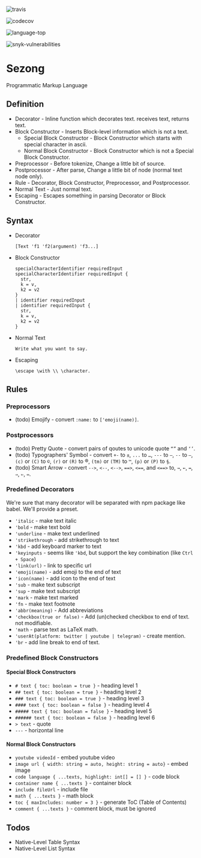 ![travis](https://img.shields.io/travis/com/langsezong/sezong.svg)

![codecov](https://img.shields.io/codecov/c/github/langsezong/sezong/master.svg)

![language-top](https://img.shields.io/github/languages/top/langsezong/sezong.svg)

![snyk-vulnerabilities](https://img.shields.io/snyk/vulnerabilities/github/langsezong/sezong.svg)

# Sezong

Programmatic Markup Language

## Definition

- Decorator - Inline function which decorates text. receives text, returns text.
- Block Constructor - Inserts Block-level information which is not a text.
  - Special Block Constructor - Block Constructor which starts with special character in ascii.
  - Normal Block Constructor - Block Constructor which is not a Special Block Constructor.
- Preprocessor - Before tokenize, Change a little bit of source.
- Postprocessor - After parse, Change a little bit of node (normal text node only).
- Rule - Decorator, Block Constructor, Preprocessor, and Postprocessor.
- Normal Text - Just normal text.
- Escaping - Escapes something in parsing Decorator or Block Constructor.

## Syntax

- Decorator

  ```sezong
  [Text 'f1 'f2(argument) 'f3...]
  ```

- Block Constructor

  ```sezong
  specialCharacterIdentifier requiredInput
  specialCharacterIdentifier requiredInput {
    str,
    k = v,
    k2 = v2
  }
  | identifier requiredInput
  | identifier requiredInput {
    str,
    k = v,
    k2 = v2
  }
  ```

- Normal Text

  ```sezong
  Write what you want to say.
  ```

- Escaping

  ```sezong
  \escape \with \\ \character.
  ```

## Rules

### Preprocessors

- (todo) Emojify - convert `:name:` to `['emoji(name)]`.

### Postprocessors

- (todo) Pretty Quote - convert pairs of qoutes to unicode quote `“”` and `‘’`.
- (todo) Typographers' Symbol - convert `+-` to `±`, `...` to `…`, `---` to `—`, `--` to `–`, `(c)` or `(C)` to `©`, `(r)` or `(R)` to ®, `(tm)` or `(TM)` to `™`, `(p)` or `(P)` to `§`.
- (todo) Smart Arrow - convert `-->`, `<--`, `<-->`, `==>`, `<==`, and `<==>` to, `→`, `←`, `↔`, `⇒`, `⇐`, `⇔`.

### Predefined Decorators

We're sure that many decorator will be separated with npm package like babel.
We'll provide a preset.

- `'italic` - make text italic
- `'bold` - make text bold
- `'underline` - make text underlined
- `'strikethrough` - add strikethrough to text
- `'kbd` - add keyboard marker to text
- `'keyinputs` - seems like `'kbd`, but support the key combination (like `Ctrl + Space`)
- `'link(url)` - link to specific url
- `'emoji(name)` - add emoji to the end of text
- `'icon(name)` - add icon to the end of text
- `'sub` - make text subscript
- `'sup` - make text subscript
- `'mark` - make text marked
- `'fn` - make text footnote
- `'abbr(meaning)` - Add abbreviations
- `'checkbox(true or false)` - Add (un)checked checkbox to end of text. not modifiable.
- `'math` - parse text as LaTeX math.
- `'userAt(platform: twitter | youtube | telegram)` - create mention.
- `'br` - add line break to end of text.

### Predefined Block Constructors

#### Special Block Constructors

- `# text { toc: boolean = true }` - heading level 1
- `## text { toc: boolean = true }` - heading level 2
- `### text { toc: boolean = true }` - heading level 3
- `#### text { toc: boolean = false }` - heading level 4
- `##### text { toc: boolean = false }` - heading level 5
- `###### text { toc: boolean = false }` - heading level 6
- `> text` - quote
- `---` - horizontal line

#### Normal Block Constructors

- `youtube videoId` - embed youtube video
- `image url { width: string = auto, height: string = auto}` - embed image
- `code language { ...texts, highlight: int[] = [] }` - code block
- `container name { ...texts }` - container block
- `include fileUrl` - include file
- `math { ...texts }` - math block
- `toc { maxIncludes: number = 3 }` - generate ToC (Table of Contents)
- `comment { ...texts }` - comment block, must be ignored

## Todos

- Native-Level Table Syntax
- Native-Level List Syntax
